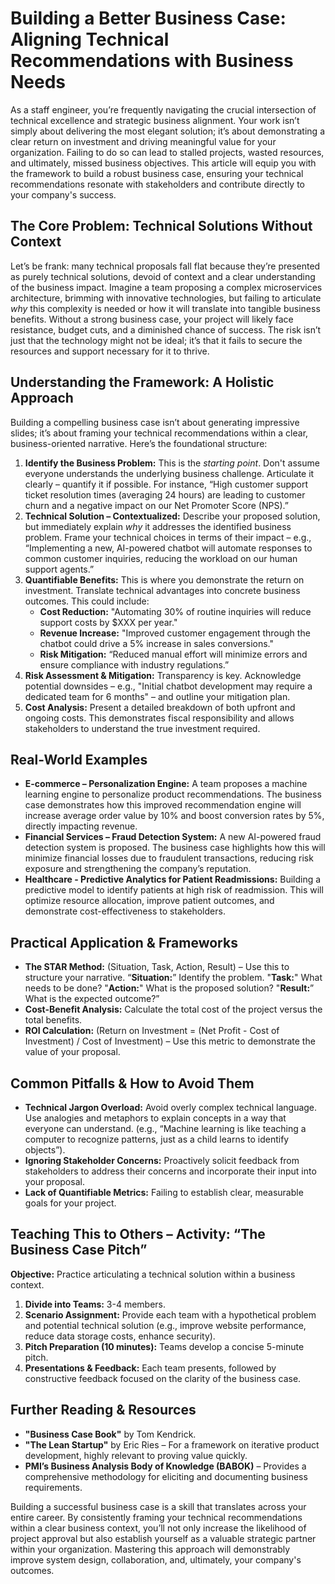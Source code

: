 # Building a Better Business Case: Aligning Technical Recommendations with Business Needs

As a staff engineer, you’re frequently navigating the crucial intersection of technical excellence and strategic business alignment. Your work isn’t simply about delivering the most elegant solution; it’s about demonstrating a clear return on investment and driving meaningful value for your organization. Failing to do so can lead to stalled projects, wasted resources, and ultimately, missed business objectives. This article will equip you with the framework to build a robust business case, ensuring your technical recommendations resonate with stakeholders and contribute directly to your company's success.

## The Core Problem: Technical Solutions Without Context

Let’s be frank: many technical proposals fall flat because they’re presented as purely technical solutions, devoid of context and a clear understanding of the business impact. Imagine a team proposing a complex microservices architecture, brimming with innovative technologies, but failing to articulate _why_ this complexity is needed or how it will translate into tangible business benefits. Without a strong business case, your project will likely face resistance, budget cuts, and a diminished chance of success. The risk isn’t just that the technology might not be ideal; it’s that it fails to secure the resources and support necessary for it to thrive.

## Understanding the Framework: A Holistic Approach

Building a compelling business case isn’t about generating impressive slides; it’s about framing your technical recommendations within a clear, business-oriented narrative. Here’s the foundational structure:

1.  **Identify the Business Problem:** This is the _starting point_. Don't assume everyone understands the underlying business challenge. Articulate it clearly – quantify it if possible. For instance, “High customer support ticket resolution times (averaging 24 hours) are leading to customer churn and a negative impact on our Net Promoter Score (NPS).”
2.  **Technical Solution – Contextualized:** Describe your proposed solution, but immediately explain _why_ it addresses the identified business problem. Frame your technical choices in terms of their impact – e.g., “Implementing a new, AI-powered chatbot will automate responses to common customer inquiries, reducing the workload on our human support agents.”
3.  **Quantifiable Benefits:** This is where you demonstrate the return on investment. Translate technical advantages into concrete business outcomes. This could include:
    - **Cost Reduction:** "Automating 30% of routine inquiries will reduce support costs by $XXX per year."
    - **Revenue Increase:** "Improved customer engagement through the chatbot could drive a 5% increase in sales conversions."
    - **Risk Mitigation:** “Reduced manual effort will minimize errors and ensure compliance with industry regulations.”
4.  **Risk Assessment & Mitigation:** Transparency is key. Acknowledge potential downsides – e.g., "Initial chatbot development may require a dedicated team for 6 months" – and outline your mitigation plan.
5.  **Cost Analysis:** Present a detailed breakdown of both upfront and ongoing costs. This demonstrates fiscal responsibility and allows stakeholders to understand the true investment required.

## Real-World Examples

- **E-commerce – Personalization Engine:** A team proposes a machine learning engine to personalize product recommendations. The business case demonstrates how this improved recommendation engine will increase average order value by 10% and boost conversion rates by 5%, directly impacting revenue.
- **Financial Services – Fraud Detection System:** A new AI-powered fraud detection system is proposed. The business case highlights how this will minimize financial losses due to fraudulent transactions, reducing risk exposure and strengthening the company’s reputation.
- **Healthcare - Predictive Analytics for Patient Readmissions:** Building a predictive model to identify patients at high risk of readmission. This will optimize resource allocation, improve patient outcomes, and demonstrate cost-effectiveness to stakeholders.

## Practical Application & Frameworks

- **The STAR Method:** (Situation, Task, Action, Result) – Use this to structure your narrative. “**Situation:**” Identify the problem. "**Task:**" What needs to be done? "**Action:**" What is the proposed solution? "**Result:**” What is the expected outcome?”
- **Cost-Benefit Analysis:** Calculate the total cost of the project versus the total benefits.
- **ROI Calculation:** (Return on Investment = (Net Profit - Cost of Investment) / Cost of Investment) – Use this metric to demonstrate the value of your proposal.

## Common Pitfalls & How to Avoid Them

- **Technical Jargon Overload:** Avoid overly complex technical language. Use analogies and metaphors to explain concepts in a way that everyone can understand. (e.g., “Machine learning is like teaching a computer to recognize patterns, just as a child learns to identify objects”).
- **Ignoring Stakeholder Concerns:** Proactively solicit feedback from stakeholders to address their concerns and incorporate their input into your proposal.
- **Lack of Quantifiable Metrics:** Failing to establish clear, measurable goals for your project.

## Teaching This to Others – Activity: “The Business Case Pitch”

**Objective:** Practice articulating a technical solution within a business context.

1.  **Divide into Teams:** 3-4 members.
2.  **Scenario Assignment:** Provide each team with a hypothetical problem and potential technical solution (e.g., improve website performance, reduce data storage costs, enhance security).
3.  **Pitch Preparation (10 minutes):** Teams develop a concise 5-minute pitch.
4.  **Presentations & Feedback:** Each team presents, followed by constructive feedback focused on the clarity of the business case.

## Further Reading & Resources

- **"Business Case Book"** by Tom Kendrick.
- **"The Lean Startup"** by Eric Ries – For a framework on iterative product development, highly relevant to proving value quickly.
- **PMI’s Business Analysis Body of Knowledge (BABOK)** – Provides a comprehensive methodology for eliciting and documenting business requirements.

Building a successful business case is a skill that translates across your entire career. By consistently framing your technical recommendations within a clear business context, you’ll not only increase the likelihood of project approval but also establish yourself as a valuable strategic partner within your organization. Mastering this approach will demonstrably improve system design, collaboration, and, ultimately, your company's outcomes.

